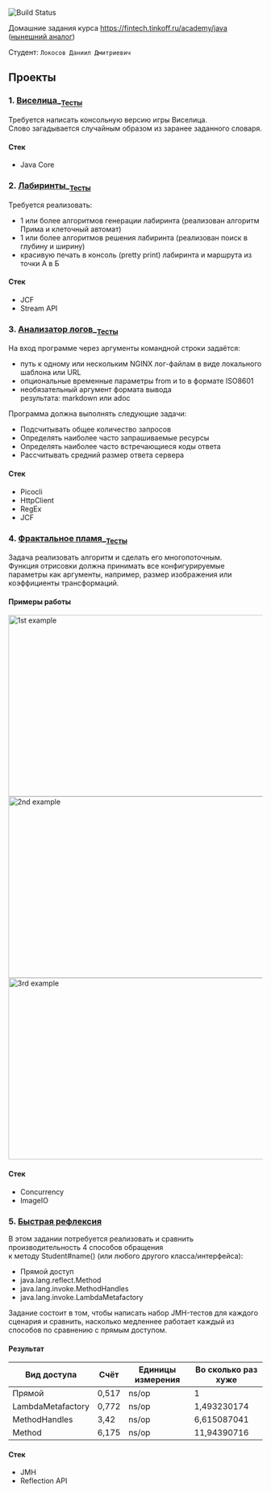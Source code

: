 ![Build Status](https://github.com/Space27/Tinkoff_Edu_HW_LokosovD/actions/workflows/build.yml/badge.svg)

Домашние задания курса https://fintech.tinkoff.ru/academy/java ([нынешний аналог](https://education.tbank.ru/academy/backend))

Студент: `Локосов Даниил Дмитриевич`

## Проекты

### 1. [Виселица](src/main/java/edu/project1/RunGame.java)_<sub>[Тесты](src/test/java/edu/project1)</sub>

Требуется написать консольную версию игры Виселица.  
Слово загадывается случайным образом из заранее заданного словаря.

#### Стек

* Java Core

### 2. [Лабиринты](src/main/java/edu/project2/MazePresenter.java)_<sub>[Тесты](src/test/java/edu/project2)</sub>

Требуется реализовать:
* 1 или более алгоритмов генерации лабиринта (реализован алгоритм Прима и клеточный автомат)
* 1 или более алгоритмов решения лабиринта (реализован поиск в глубину и ширину)
* красивую печать в консоль (pretty print) лабиринта и маршрута из точки А в Б

#### Стек

* JCF
* Stream API

### 3. [Анализатор логов](src/main/java/edu/project3/LogAnalyzer.java)_<sub>[Тесты](src/test/java/edu/project3)</sub>

На вход программе через аргументы командной строки задаётся:
* путь к одному или нескольким NGINX лог-файлам в виде локального шаблона или URL
* опциональные временные параметры from и to в формате ISO8601
* необязательный аргумент формата вывода результата: markdown или adoc

Программа должна выполнять следующие задачи:
* Подсчитывать общее количество запросов
* Определять наиболее часто запрашиваемые ресурсы
* Определять наиболее часто встречающиеся коды ответа
* Рассчитывать средний размер ответа сервера

#### Стек

* Picocli
* HttpClient
* RegEx
* JCF

### 4. [Фрактальное пламя](src/main/java/edu/project4/Run.java)_<sub>[Тесты](src/test/java/edu/project4)</sub>

Задача реализовать алгоритм и сделать его многопоточным.  
Функция отрисовки должна принимать все конфигурируемые параметры как аргументы, например, размер изображения или коэффициенты трансформаций.

#### Примеры работы

<img width="640" height="360" alt="1st example" src="https://github.com/user-attachments/assets/9c6888a2-c19a-4a43-94f9-3bd8c080abb6" />
<img width="640" height="360" alt="2nd example" src="https://github.com/user-attachments/assets/aba36166-99f3-46d9-88f3-b93b2fdacc64" />
<img width="640" height="360" alt="3rd example" src="https://github.com/user-attachments/assets/8cd5f6de-8e35-4958-ab62-7aaa63a8af05" />

#### Стек

* Concurrency
* ImageIO

### 5. [Быстрая рефлексия](src/main/java/edu/project5/ReflectionBenchmark.java)

В этом задании потребуется реализовать и сравнить производительность 4 способов обращения к методу Student#name() (или любого другого класса/интерфейса):
* Прямой доступ
* java.lang.reflect.Method
* java.lang.invoke.MethodHandles
* java.lang.invoke.LambdaMetafactory
  
Задание состоит в том, чтобы написать набор JMH-тестов для каждого сценария и сравнить, насколько медленнее работает каждый из способов по сравнению с прямым доступом.

#### Результат

Вид доступа | Счёт | Единицы измерения | Во сколько раз хуже
-- | -- | -- | --
Прямой | 0,517 | ns/op | 1
LambdaMetafactory | 0,772 | ns/op | 1,493230174
MethodHandles | 3,42 | ns/op | 6,615087041
Method | 6,175 | ns/op | 11,94390716

#### Стек

* JMH
* Reflection API
